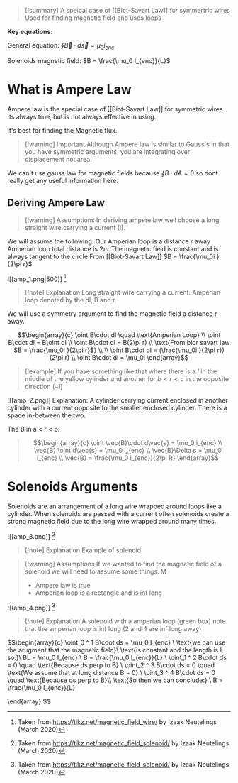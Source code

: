 
>[!summary]
A speical case of [[Biot-Savart Law]] for symmertric wires
Used for finding magnetic field and uses loops 
>
**Key equations:**
>
General equation:
$\oint \vec{B}\cdot d\vec{s} =\mu _0 i_{enc}$
>
Solenoids magnetic field:
$B = \frac{\mu_0 I_{enc}}{L}$

# What is Ampere Law
Ampere law is the special case of [[Biot-Savart Law]] for symmetric wires. Its always true, but is not always effective in using. 

It's best for finding the Magnetic flux.
>[!warning] Important
Although Ampere law is similar to Gauss's in that you have symmetric arguments, you are integrating over displacement not area.

We can't use gauss law for magnetic fields because $\oint B \cdot dA = 0$ so dont really get any useful information here.
## Deriving Ampere Law 
>[!warning] Assumptions 
In deriving ampere law well choose a long straight wire carrying a current (I).
>
We will assume the following:
Our Amperian loop is a distance r away
Amperian loop total distance is $2\pi r$
The magnetic field is constant and is always tangent to the circle
From [[Biot-Savart Law]] $B = \frac{\mu_0i  }{2\pi r}$ 

![[amp_1.png|500]]
[^1]
>[!note] Explanation
Long straight wire carrying a current. 
Amperian loop denoted by the dl, B and r 

We will use a symmetry argument to find the magnetic field a distance r away.

$$\begin{array}{c}
\oint B\cdot dl  \quad \text{Amperian Loop} \\ 
\oint B\cdot dl = B\oint dl \\ 
\oint B\cdot dl = B(2\pi r) \\ 
\text{From bior savart law $B = \frac{\mu_0i  }{2\pi r}$} \\ 
\\
\oint B\cdot dl = (\frac{\mu_0i  }{2\pi r}) (2\pi r)  \\
\oint B\cdot dl = \mu_0i 
\end{array}$$

>[!example] 
If you have something like that where there is a $I$ in the middle of the yellow cylinder and another for $b < r < c$ in the opposite direction ($-I$) 
>
![[amp_2.png]]
Explanation:
A cylinder carrying current enclosed in another cylinder with a current opposite to the smaller enclosed cylinder. There is a space in-between the two.
>
 The B in a < r < b:
 >$$\begin{array}{c} 
 \oint \vec{B}\cdot d\vec{s} = \mu_0 i_{enc} \\
 \vec{B} \oint d\vec{s} = \mu_0 i_{enc} \\
 \vec{B}\Delta s =  \mu_0 i_{enc} \\
 \vec{B} = \frac{\mu_0 i_{enc}}{2\pi R}
 \end{array}$$

# Solenoids Arguments
Solenoids are an arrangement of a long wire wrapped around loops like a cylinder.
When solenoids are passed with a current often solenoids create a strong magnetic field due to the long wire wrapped around many times.

![[amp_3.png]]
[^2]
>[!note] Explanation
Example of solenoid 

>[!warning] Assumptions
If we wanted to find the magnetic field of a solenoid we will need to assume some things:
M
>- Ampere law is true 
>- Amperian loop is a rectangle and is inf long

![[amp_4.png]]
[^2]
>[!note] Explanation
A solenoid with a amperian loop (green box) note that the amperian loop is inf long (2 and 4 are inf long away)


$$\begin{array}{c}
\oint_0 ^ 1 B\cdot ds = \mu_0 I_{enc} \\
\text{we can use the arugment that the magnetic field}\\
\text{is constant and the length is L so:}\\
BL = \mu_0 I_{enc} \\
B = \frac{\mu_0 I_{enc}}{L} \\ 
\oint_1 ^ 2 B\cdot ds = 0 \quad \text{Because ds perp to B} \\
\oint_2 ^ 3 B\cdot ds = 0 \quad \text{We assume that at long distance B = 0} \\
\oint_3 ^ 4 B\cdot ds = 0 \quad \text{Because ds perp to B}\\\\
\text{So then we can conclude:} \\
B = \frac{\mu_0 I_{enc}}{L}


\end{array}
$$


[^1]: Taken from https://tikz.net/magnetic_field_wire/ by Izaak Neutelings (March 2020)

[^2]: Taken from https://tikz.net/magnetic_field_solenoid/ by Izaak Neutelings (March 2020)
